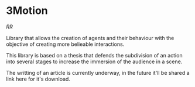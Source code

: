 # 3Motion

*RR*

Library that allows the creation of agents and their behaviour with the objective of creating more belieable interactions.

This library is based on a thesis that defends the subdivision of an action into several stages to increase the immersion of the audience in a scene.

The writting of an article is currently underway, in the future it'll be shared a link here for it's download.
